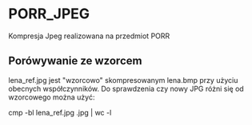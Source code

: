 # PORR_JPEG
Kompresja Jpeg realizowana na przedmiot PORR

## Porówywanie ze wzorcem
lena_ref.jpg jest "wzorcowo" skompresowanym lena.bmp przy użyciu obecnych współczynników. Do sprawdzenia czy nowy JPG różni się od wzorcowego
można użyć:

cmp -bl lena_ref.jpg <nowy jpeg>.jpg | wc -l

